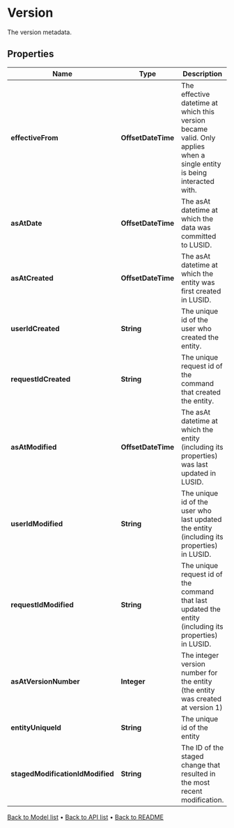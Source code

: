 

# Version

The version metadata.

## Properties

| Name | Type | Description | Notes |
|------------ | ------------- | ------------- | -------------|
|**effectiveFrom** | **OffsetDateTime** | The effective datetime at which this version became valid. Only applies when a single entity is being interacted with. |  |
|**asAtDate** | **OffsetDateTime** | The asAt datetime at which the data was committed to LUSID. |  |
|**asAtCreated** | **OffsetDateTime** | The asAt datetime at which the entity was first created in LUSID. |  [optional] |
|**userIdCreated** | **String** | The unique id of the user who created the entity. |  [optional] |
|**requestIdCreated** | **String** | The unique request id of the command that created the entity. |  [optional] |
|**asAtModified** | **OffsetDateTime** | The asAt datetime at which the entity (including its properties) was last updated in LUSID. |  [optional] |
|**userIdModified** | **String** | The unique id of the user who last updated the entity (including its properties) in LUSID. |  [optional] |
|**requestIdModified** | **String** | The unique request id of the command that last updated the entity (including its properties) in LUSID. |  [optional] |
|**asAtVersionNumber** | **Integer** | The integer version number for the entity (the entity was created at version 1) |  [optional] |
|**entityUniqueId** | **String** | The unique id of the entity |  [optional] |
|**stagedModificationIdModified** | **String** | The ID of the staged change that resulted in the most recent modification. |  [optional] |



[Back to Model list](../README.md#documentation-for-models) &#8226; [Back to API list](../README.md#documentation-for-api-endpoints) &#8226; [Back to README](../README.md)


